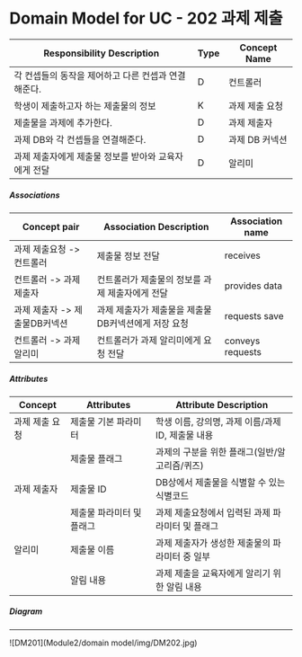 # Domain Model for UC - 202 과제 제출

| Responsibility Description                                   | Type | Concept Name      |
| ------------------------------------------------------------ | ---- | ----------------- |
| 각 컨셉들의 동작을 제어하고 다른 컨셉과 연결해준다.          | D    | 컨트롤러          |
| 학생이 제출하고자 하는 제출물의 정보                       | K    | 과제 제출 요청     |
| 제출물을 과제에 추가한다.                      | D    | 과제 제출자     |
| 과제 DB와 각 컨셉들을 연결해준다.                            | D    | 과제 DB 커넥션    |
| 과제 제출자에게 제출물 정보를 받아와 교육자에게 전달              | D    | 알리미            |

##### Associations

| Concept pair                       | Association Description                                  | Association name |
| ---------------------------------- | -------------------------------------------------------- | ---------------- |
| 과제 제출요청 -> 컨트롤러          | 제출물 정보 전달                                         | receives         |
| 컨트롤러 -> 과제 제출자         | 컨트롤러가 제출물의 정보를 과제 제출자에게 전달        | provides data |
| 과제 제출자 -> 제출물DB커넥션          | 과제 제출자가 제출물을 제출물DB커넥션에게 저장 요청                | requests save |
| 컨트롤러 -> 과제 알리미            | 컨트롤러가 과제 알리미에게 요청 전달                     | conveys requests |


##### Attributes

| Concept        | Attributes              | Attribute Description                                        |
| -------------- | ----------------------- | ------------------------------------------------------------ |
| 과제 제출 요청 | 제출물 기본 파라미터      | 학생 이름, 강의명, 과제 이름/과제ID, 제출물 내용                 |
|                | 제출물 플래그             | 과제의 구분을 위한 플래그(일반/알고리즘/퀴즈)                |
| 과제 제출자       | 제출물 ID                 | DB상에서 제출물을 식별할 수 있는 식별코드                      |
|                | 제출물 파라미터 및 플래그 | 과제 제출요청에서 입력된 과제 파라미터 및 플래그             |
| 알리미    | 제출물 이름       | 과제 제출자가 생성한 제출물의 파라미터 중 일부                 |
|                | 알림 내용               | 과제 제출을 교육자에게 알리기 위한 알림 내용                        |

##### Diagram
-------
![DM201](Module2/domain model/img/DM202.jpg)